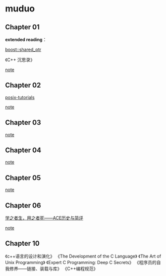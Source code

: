 # muduo

## Chapter 01

**extended reading**：

[boost::shared_ptr](https://www.boost.org/doc/libs/1_81_0/libs/smart_ptr/doc/html/smart_ptr.html)

《C++ 沉思录》

[note](Chapter%2001.md)

## Chapter 02

[posix-tutorials](https://github.com/LLNL/HPC-Tutorials/tree/main/posix)

[note](Chapter%2002.md)

## Chapter 03

[note](Chapter%2003.md)

## Chapter 04

[note](Chapter%2004.md)

## Chapter 05

[note](Chapter%2005.md)

## Chapter 06

[学之者生，用之者死——ACE历史与简评](https://blog.csdn.net/Solstice/article/details/5364096)

[note](Chapter%2006.md)

## Chapter 10

《c++语言的设计和演化》
《The Development of the C Language》
《The Art of Unix Programming》
《Expert C Programming: Deep C Secrets》
《程序员的自我修养——链接、装载与库》
《C++编程规范》






